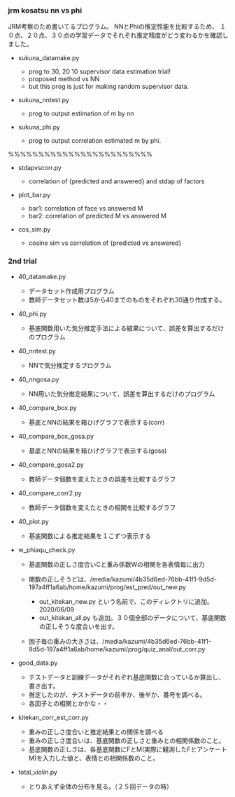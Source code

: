 ### jrm kosatsu nn vs phi
JRM考察のため書いてるプログラム。
NNとPhiの推定性能を比較するため、
１０点、２０点、３０点の学習データでそれぞれ推定精度がどう変わるかを確認しました。

- sukuna_datamake.py

  - prog to 30, 20 10 supervisor data estimation trial!
  - proposed method vs NN
  - but this prog is just for making random supervisor data.
 


- sukuna_nntest.py
  - prog to output estimation of m by nn
- sukuna_phi.py

  -  prog to output correlation estimated m by phi.


%%%%%%%%%%%%%%%%%%%%%%%%
- stdapvscorr.py

  - correlation of {predicted and answered} and stdap of factors

- plot_bar.py

  - bar1: correlation of face vs answered M
  - bar2: correlation of predicted M vs answered M

- cos_sim.py

  - cosine sim vs correlation of {predicted vs answered}

### 2nd trial
* 40_datamake.py
  - データセット作成用プログラム
  - 教師データセット数は5から40までのものをそれぞれ30通り作成する。

* 40_phi.py
  - 基底関数用いた気分推定手法による結果について、誤差を算出するだけのプログラム

* 40_nntest.py
  - NNで気分推定するプログラム

* 40_nngosa.py
  - NN用いた気分推定結果について、誤差を算出するだけのプログラム

* 40_compare_box.py
  - 基底とNNの結果を箱ひげグラフで表示する(corr)

* 40_compare_box_gosa.py
  - 基底とNNの結果を箱ひげグラフで表示する(gosa)

* 40_compare_gosa2.py
  - 教師データ個数を変えたときの誤差を比較するグラフ

* 40_compare_corr2.py
  - 教師データ個数を変えたときの相関を比較するグラフ

* 40_plot.py
  - 基底関数による推定結果を１こずつ表示する

* w_phiaqu_check.py
  - 基底関数の正しさ度合いCと重み係数Wの相関を各表情毎に出力

  - 関数の正しそうどは、/media/kazumi/4b35d6ed-76bb-41f1-9d5d-197a4ff1a6ab/home/kazumi/prog/est_pred/out_new.py

    - out_kitekan_new.py という名前で、このディレクトリに追加。2020/06/09
    - out_kitekan_all.py も追加。３０個全部のデータについて、基底関数の正しそうな度合いを出す。

  - 因子毎の重みの大きさは、/media/kazumi/4b35d6ed-76bb-41f1-9d5d-197a4ff1a6ab/home/kazumi/prog/quiz_anal/out_corr.py


* good_data.py

  - テストデータと訓練データがそれぞれ基底関数に合っているか算出し、書き出す。
  - 推定したのが、テストデータの前半か、後半か、番号を調べる。
  - 各因子との相関とかかな・・

* kitekan_corr_est_corr.py

  - 重みの正しさ度合いと推定結果との関係を調べる
  - 重みの正しさ度合いは、基底関数の正しさと重みとの相関係数のこと。
  - 基底関数の正しさは、各基底関数にFとM(実際に観測したFとアンケートM)を入力した値と、表情との相関係数のこと。
* total_violin.py

  - とりあえず全体の分布を見る。（２５回データの時）

